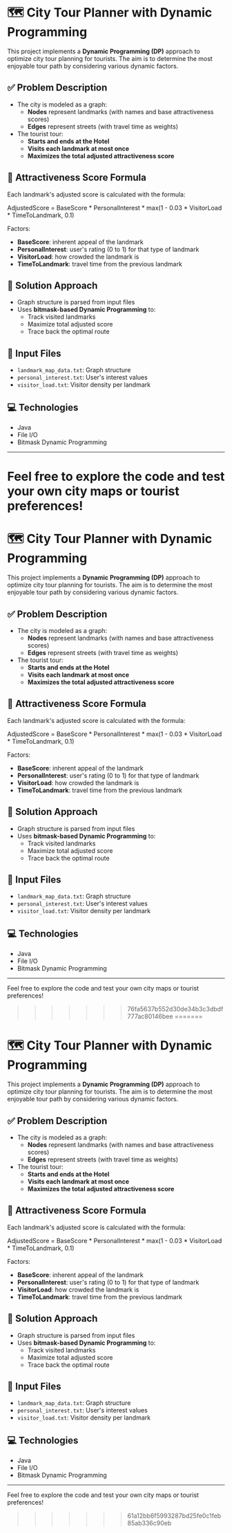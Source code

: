 # 🗺️ City Tour Planner with Dynamic Programming

This project implements a **Dynamic Programming (DP)** approach to optimize city tour planning for tourists. The aim is to determine the most enjoyable tour path by considering various dynamic factors.

## ✅ Problem Description

- The city is modeled as a graph:
  - **Nodes** represent landmarks (with names and base attractiveness scores)
  - **Edges** represent streets (with travel time as weights)
- The tourist tour:
  - **Starts and ends at the Hotel**
  - **Visits each landmark at most once**
  - **Maximizes the total adjusted attractiveness score**

## 🧮 Attractiveness Score Formula

Each landmark's adjusted score is calculated with the formula:

AdjustedScore = BaseScore * PersonalInterest * max(1 - 0.03 * VisitorLoad * TimeToLandmark, 0.1)


Factors:
- **BaseScore**: inherent appeal of the landmark
- **PersonalInterest**: user's rating (0 to 1) for that type of landmark
- **VisitorLoad**: how crowded the landmark is
- **TimeToLandmark**: travel time from the previous landmark

## 🧠 Solution Approach

- Graph structure is parsed from input files
- Uses **bitmask-based Dynamic Programming** to:
  - Track visited landmarks
  - Maximize total adjusted score
  - Trace back the optimal route

## 📁 Input Files

- `landmark_map_data.txt`: Graph structure
- `personal_interest.txt`: User's interest values
- `visitor_load.txt`: Visitor density per landmark

## 💻 Technologies

- Java
- File I/O
- Bitmask Dynamic Programming

---

Feel free to explore the code and test your own city maps or tourist preferences!
=======
# 🗺️ City Tour Planner with Dynamic Programming

This project implements a **Dynamic Programming (DP)** approach to optimize city tour planning for tourists. The aim is to determine the most enjoyable tour path by considering various dynamic factors.

## ✅ Problem Description

- The city is modeled as a graph:
  - **Nodes** represent landmarks (with names and base attractiveness scores)
  - **Edges** represent streets (with travel time as weights)
- The tourist tour:
  - **Starts and ends at the Hotel**
  - **Visits each landmark at most once**
  - **Maximizes the total adjusted attractiveness score**

## 🧮 Attractiveness Score Formula

Each landmark's adjusted score is calculated with the formula:

AdjustedScore = BaseScore * PersonalInterest * max(1 - 0.03 * VisitorLoad * TimeToLandmark, 0.1)


Factors:
- **BaseScore**: inherent appeal of the landmark
- **PersonalInterest**: user's rating (0 to 1) for that type of landmark
- **VisitorLoad**: how crowded the landmark is
- **TimeToLandmark**: travel time from the previous landmark

## 🧠 Solution Approach

- Graph structure is parsed from input files
- Uses **bitmask-based Dynamic Programming** to:
  - Track visited landmarks
  - Maximize total adjusted score
  - Trace back the optimal route

## 📁 Input Files

- `landmark_map_data.txt`: Graph structure
- `personal_interest.txt`: User's interest values
- `visitor_load.txt`: Visitor density per landmark

## 💻 Technologies

- Java
- File I/O
- Bitmask Dynamic Programming

---

Feel free to explore the code and test your own city maps or tourist preferences!
>>>>>>> 76fa5637b552d30de34b3c3dbdf777ac80146bee
=======
# 🗺️ City Tour Planner with Dynamic Programming

This project implements a **Dynamic Programming (DP)** approach to optimize city tour planning for tourists. The aim is to determine the most enjoyable tour path by considering various dynamic factors.

## ✅ Problem Description

- The city is modeled as a graph:
  - **Nodes** represent landmarks (with names and base attractiveness scores)
  - **Edges** represent streets (with travel time as weights)
- The tourist tour:
  - **Starts and ends at the Hotel**
  - **Visits each landmark at most once**
  - **Maximizes the total adjusted attractiveness score**

## 🧮 Attractiveness Score Formula

Each landmark's adjusted score is calculated with the formula:

AdjustedScore = BaseScore * PersonalInterest * max(1 - 0.03 * VisitorLoad * TimeToLandmark, 0.1)


Factors:
- **BaseScore**: inherent appeal of the landmark
- **PersonalInterest**: user's rating (0 to 1) for that type of landmark
- **VisitorLoad**: how crowded the landmark is
- **TimeToLandmark**: travel time from the previous landmark

## 🧠 Solution Approach

- Graph structure is parsed from input files
- Uses **bitmask-based Dynamic Programming** to:
  - Track visited landmarks
  - Maximize total adjusted score
  - Trace back the optimal route

## 📁 Input Files

- `landmark_map_data.txt`: Graph structure
- `personal_interest.txt`: User's interest values
- `visitor_load.txt`: Visitor density per landmark

## 💻 Technologies

- Java
- File I/O
- Bitmask Dynamic Programming

---

Feel free to explore the code and test your own city maps or tourist preferences!
>>>>>>> 61a12bb6f5993287bd25fe0c1feb85ab336c90eb
